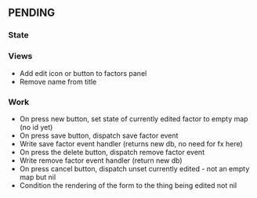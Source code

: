 ## PENDING
### State

### Views
- Add edit icon or button to factors panel
- Remove name from title

### Work
- On press new button, set state of currently edited factor to empty map (no id yet)
- On press save button, dispatch save factor event
- Write save factor event handler (returns new db, no need for fx here)
- On press the delete button, dispatch remove factor event
- Write remove factor event handler (return  new db) 
- On press cancel button, dispatch unset currently edited - not an empty map but nil
- Condition the rendering of the form to the thing being edited not nil